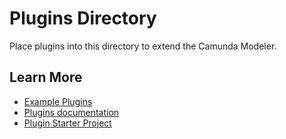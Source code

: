 # Plugins Directory

Place plugins into this directory to extend the Camunda Modeler.


## Learn More

* [Example Plugins](https://github.com/camunda/camunda-modeler-plugins)
* [Plugins documentation](https://github.com/camunda/camunda-modeler/tree/${TAG}/docs/plugins)
* [Plugin Starter Project](https://github.com/camunda/camunda-modeler-plugin-example)
